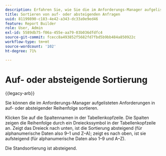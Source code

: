 ```yaml
---
description: Erfahren Sie, wie Sie die im Anforderungs-Manager aufgelisteten Anforderungen in auf- oder absteigender Reihenfolge sortieren.
title: Sortieren von auf- oder absteigenden Anfragen
uuid: 81199890-c183-4e42-a343-dc33a9e9ed46
feature: Report Builder
role: User, Admin
exl-id: 5589db75-f06a-455e-aa79-03b036dfdfc4
source-git-commit: fcecc8a493852f5682fd7fbd5b9bb484a850922c
workflow-type: tm+mt
source-wordcount: '102'
ht-degree: 71%

---
```


# Auf- oder absteigende Sortierung

{{legacy-arb}}

Sie können die im Anforderungs-Manager aufgelisteten Anforderungen in auf- oder absteigender Reihenfolge sortieren.

Klicken Sie auf die Spaltennamen in der Tabellenkopfzeile. Die Spalten zeigen die Reihenfolge durch ein Dreieckssymbol in der Tabellenkopfzeile an. Zeigt das Dreieck nach unten, ist die Sortierung absteigend (für alphanumerische Daten also 9–1 und Z–A); zeigt es nach oben, ist sie aufsteigend (für alphanumerische Daten also 1–9 und A–Z).

Die Standsortierung ist absteigend.
